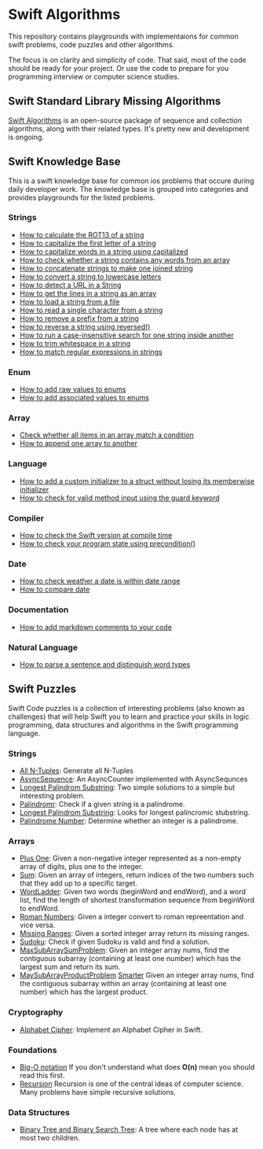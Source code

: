 # Swift Algorithms

This repository contains playgrounds with implementaions for common swift problems,  code puzzles and other algorithms.

The focus is on clarity and simplicity of code. That said, most of the code should be ready for your project. Or use the code to prepare for you programming interview or computer science studies. 

## Swift Standard Library Missing Algorithms

[Swift Algorithms](https://swift.org/blog/swift-algorithms/) is an open-source package of sequence and collection algorithms, along with their related types. It's pretty new and development is ongoing.
 


## Swift Knowledge Base

This is a swift knowledge base for common ios problems that occure during daily developer work. The knowledge  base is grouped into categories and provides playgrounds for the listed problems.

### Strings
* [How to calculate the ROT13 of a string](https://gist.github.com/tkausch/8ea253ea424a4a93e4a6a67316dfa741)
* [How to capitalize the first letter of a string](https://gist.github.com/tkausch/6e4b378fedd12edaf5d796e04c37fba2)
* [How to capitalize words in a string using capitalized](https://gist.github.com/tkausch/6a30fcacee01d6e6ba1dd06d53eee02c)
* [How to check whether a string contains any words from an array](https://gist.github.com/tkausch/b22f9d67171584137bffbea30521d36a)
* [How to concatenate strings to make one joined string](https://gist.github.com/tkausch/8113f019363602c2f2531c2710f88a4e)
* [How to convert a string to lowercase letters](https://gist.github.com/tkausch/d3cf6a8be92fca0af390535920efeb4b)
* [How to detect a URL in a String](https://gist.github.com/tkausch/7c5e195b6d88f527ddd9fd46cff9c394)
* [How to get the lines in a string as an array](https://gist.github.com/tkausch/2f3484767ef41a65b400a734a5aabde6)
* [How to load a string from a file](https://gist.github.com/tkausch/29fa0bf14589b36244833861267bf70c)
* [How to read a single character from a string](https://gist.github.com/tkausch/081d619133e95c0bd4ff0f903f44ff83)
* [How to remove a prefix from a string](https://gist.github.com/tkausch/4973a6d149eba24d57cc1051d484946f)
* [How to reverse a string using reversed()](https://gist.github.com/tkausch/00bb12a9973a4a41a04482818848ab29)
* [How to run a case-insensitive search for one string inside another](https://gist.github.com/tkausch/2c3fe33164aaf0bbc0cbe92e3a0bc425)
* [How to trim whitespace in a string](https://gist.github.com/tkausch/3f96daced05a680156db20fbae0a028f)
* [How to match regular expressions in strings](https://www.hackingwithswift.com/articles/108/how-to-use-regular-expressions-in-swift)

### Enum
* [How to add raw values to enums](https://www.hackingwithswift.com/example-code/language/how-to-add-raw-values-to-enums)
* [How to add associated values to enums](https://www.hackingwithswift.com/example-code/language/how-to-add-associated-values-to-enums)


### Array
* [Check whether all items in an array match a condition](https://www.hackingwithswift.com/example-code/language/check-whether-all-items-in-an-array-match-a-condition)
* [How to append one array to another](https://www.hackingwithswift.com/example-code/language)

### Language
* [How to add a custom initializer to a struct without losing its memberwise initializer](https://www.hackingwithswift.com/example-code/language/how-to-add-a-custom-initializer-to-a-struct-without-losing-its-memberwise-initializer)
* [How to check for valid method input using the guard keyword](https://www.hackingwithswift.com/example-code/language/how-to-check-for-valid-method-input-using-the-guard-keyword)

### Compiler 
* [How to check the Swift version at compile time](https://www.hackingwithswift.com/example-code/language/how-to-check-the-swift-version-at-compile-time)
* [How to check your program state using precondition()](https://www.hackingwithswift.com/example-code/language/how-to-check-your-program-state-using-precondition)

### Date
* [How to check weather a date is within date range](https://www.hackingwithswift.com/example-code/language/how-to-check-whether-a-date-is-inside-a-date-range)
* [How to compare date](https://www.hackingwithswift.com/example-code/language/how-to-compare-dates)

### Documentation
* [How to add markdown comments to your code](https://www.hackingwithswift.com/example-code/language/how-to-add-markdown-comments-to-your-code)


### Natural Language
* [How to parse a sentence and distinguish word types](https://gist.github.com/tkausch/fef57a06c8c0e171b3fdbcf46ef8a6ea)



## Swift Puzzles

Swift Code puzzles is a collection of interesting problems (also known as challenges) that will help Swift you to learn and practice your skills in logic programming, data structures and algorithms in the Swift programming language.


### Strings
* [All N-Tuples](puzzles/Tuples.playground/Contents.swift): Generate all N-Tuples
* [AsyncSequence](puzzles/AsyncSequence.playground): An AsyncCounter implemented with AsyncSequnces
* [Longest Palindrom Substring](puzzles/LongestPalindromSubstring.playground/Contents.swift): Two simple solutions to a simple but interesting problem.
* [Palindromr](puzzles/Palindrome.playground/Contents.swift): Check if a given string is a palindrome.
* [Longest Palindrom Substring](puzzles/LongestPalindromSubstring.playground/Contents.swift): Looks for longest palincromic stubstring.
* [Palindrome Number](puzzles/PalindromNumber.playground/Contents.swift): Determine whether an integer is a palindrome. 

### Arrays
* [Plus One](puzzles/PlusOne.playground/Contents.swift): Given a non-negative integer represented as a non-empty array of digits, plus one to the integer.
* [Sum](puzzles/Sum.playground/Contents.swift):  Given an array of integers, return indices of the two numbers such that they add up to a specific target.
* [WordLadder](puzzles/WordLadder.playground/Contents.swift):  Given two words (beginWord and endWord), and a word list, find the length of shortest transformation sequence from beginWord to endWord.
* [Roman Numbers](puzzles/RomanIntegers.playground/Contents.swift): Given a integer convert to roman repreentation and vice versa. 
* [Missing Ranges](puzzles/MissingRanges.playground/Contents.swift): Given a sorted integer array return its missing ranges.
* [Sudoku](puzzles/Sudoku.playground/Contents.swift): Check if given Sudoku is valid and find a solution. 
* [MaxSubArraySumProblem](https://gist.github.com/tkausch/17bba0364fc5949138139b1ef6214a3e): Given an integer array nums, find the contiguous subarray (containing at least one number) which has the largest sum and return its sum.
* [MaySubArrayProductProblem](https://gist.github.com/tkausch/e263c9cbda4a7652df2543e36a84df32) [Smarter](https://gist.github.com/tkausch/d241c688feb952112423acdc8590273f) Given an integer array nums, find the contiguous subarray within an array (containing at least one number) which has the largest product.

### Cryptography
* [Alphabet Cipher](puzzles/AlphabetCipher.playground/Contents.swift): Implement an Alphabet Cipher in Swift. 



### Foundations

* [Big-O notation](https://en.wikipedia.org/wiki/Big_O_notation) If you don't understand what does **O(n)** mean you should read this first.
* [Recursion](https://en.wikipedia.org/wiki/Recursion_(computer_science)) Recursion is one of the central ideas of computer science. Many problems have simple recursive solutions. 

### Data Structures
* [Binary Tree and Binary Search Tree](puzzles/BinaryTree.playground/Contents.swift): A tree where each node has at most two children.
